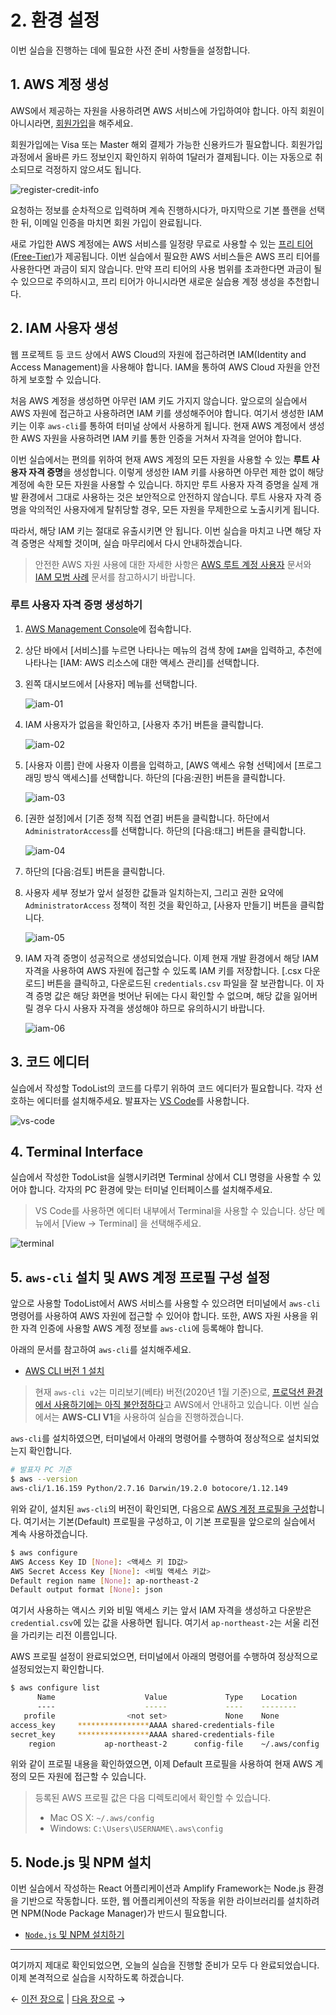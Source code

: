 # 2. 환경 설정

이번 실습을 진행하는 데에 필요한 사전 준비 사항들을 설정합니다.

## 1. AWS 계정 생성
AWS에서 제공하는 자원을 사용하려면 AWS 서비스에 가입하여야 합니다. 아직 회원이 아니시라면, [회원가입](https://portal.aws.amazon.com/billing/signup#/start)을 해주세요.

회원가입에는 Visa 또는 Master 해외 결제가 가능한 신용카드가 필요합니다. 회원가입 과정에서 올바른 카드 정보인지 확인하지 위하여 1달러가 결제됩니다. 이는 자동으로 취소되므로 걱정하지 않으셔도 됩니다.

![register-credit-info](pics/2/register-credit-info.png)

요청하는 정보를 순차적으로 입력하며 계속 진행하시다가, 마지막으로 기본 플랜을 선택한 뒤, 이메일 인증을 마치면 회원 가입이 완료됩니다.

새로 가입한 AWS 계정에는 AWS 서비스를 일정량 무료로 사용할 수 있는 [프리 티어(Free-Tier)](https://aws.amazon.com/ko/free/?all-free-tier.sort-by=item.additionalFields.SortRank&all-free-tier.sort-order=asc)가 제공됩니다. 이번 실습에서 필요한 AWS 서비스들은 AWS 프리 티어를 사용한다면 과금이 되지 않습니다. 만약 프리 티어의 사용 범위를 초과한다면 과금이 될 수 있으므로 주의하시고, 프리 티어가 아니시라면 새로운 실습용 계정 생성을 추천합니다.

## 2. IAM 사용자 생성
웹 프로젝트 등 코드 상에서 AWS Cloud의 자원에 접근하려면 IAM(Identity and Access Management)을 사용해야 합니다. IAM을 통하여 AWS Cloud 자원을 안전하게 보호할 수 있습니다.

처음 AWS 계정을 생성하면 아무런 IAM 키도 가지지 않습니다. 앞으로의 실습에서 AWS 자원에 접근하고 사용하려면 IAM 키를 생성해주어야 합니다. 여기서 생성한 IAM 키는 이후 `aws-cli`를 통하여 터미널 상에서 사용하게 됩니다. 현재 AWS 계정에서 생성한 AWS 자원을 사용하려면 IAM 키를 통한 인증을 거쳐서 자격을 얻어야 합니다.

이번 실습에서는 편의를 위하여 현재 AWS 계정의 모든 자원을 사용할 수 있는 **루트 사용자 자격 증명**을 생성합니다. 이렇게 생성한 IAM 키를 사용하면 아무런 제한 없이 해당 계정에 속한 모든 자원을 사용할 수 있습니다. 하지만 루트 사용자 자격 증명을 실제 개발 환경에서 그대로 사용하는 것은 보안적으로 안전하지 않습니다. 루트 사용자 자격 증명을 악의적인 사용자에게 탈취당할 경우, 모든 자원을 무제한으로 노출시키게 됩니다.

따라서, 해당 IAM 키는 절대로 유출시키면 안 됩니다. 이번 실습을 마치고 나면 해당 자격 증명은 삭제할 것이며, 실습 마무리에서 다시 안내하겠습니다.

> 안전한 AWS 자원 사용에 대한 자세한 사항은 [AWS 루트 계정 사용자](https://docs.aws.amazon.com/ko_kr/IAM/latest/UserGuide/id_root-user.html#id_root-user_manage_add-key) 문서와 [IAM 모범 사례](https://docs.aws.amazon.com/ko_kr/IAM/latest/UserGuide/best-practices.html#lock-away-credentials) 문서를 참고하시기 바랍니다.

### 루트 사용자 자격 증명 생성하기 

1. [AWS Management Console](https://console.aws.amazon.com)에 접속합니다.

2. 상단 바에서 [서비스]를 누르면 나타나는 메뉴의 검색 창에 `IAM`을 입력하고, 추천에 나타나는 [IAM: AWS 리소스에 대한 액세스 관리]를 선택합니다.

3. 왼쪽 대시보드에서 [사용자] 메뉴를 선택합니다.

    ![iam-01](pics/2/iam-01.png)

4. IAM 사용자가 없음을 확인하고, [사용자 추가] 버튼을 클릭합니다.

    ![iam-02](pics/2/iam-02.png)

5. [사용자 이름] 란에 사용자 이름을 입력하고, [AWS 액세스 유형 선택]에서 [프로그래밍 방식 액세스]를 선택합니다. 하단의 [다음:권한] 버튼을 클릭합니다.

    ![iam-03](pics/2/iam-03.png)

6. [권한 설정]에서 [기존 정책 직접 연결] 버튼을 클릭합니다. 하단에서 `AdministratorAccess`를 선택합니다. 하단의 [다음:태그] 버튼을 클릭합니다.

    ![iam-04](pics/2/iam-04.png)

7. 하단의 [다음:검토] 버튼을 클릭합니다.

8. 사용자 세부 정보가 앞서 설정한 값들과 일치하는지, 그리고 권한 요약에 `AdministratorAccess` 정책이 적힌 것을 확인하고, [사용자 만들기] 버튼을 클릭합니다.

    ![iam-05](pics/2/iam-05.png)

9. IAM 자격 증명이 성공적으로 생성되었습니다. 이제 현재 개발 환경에서 해당 IAM 자격을 사용하여 AWS 자원에 접근할 수 있도록 IAM 키를 저장합니다. [.csx 다운로드] 버튼을 클릭하고, 다운로드된 `credentials.csv` 파일을 잘 보관합니다. 이 자격 증명 값은 해당 화면을 벗어난 뒤에는 다시 확인할 수 없으며, 해당 값을 잃어버릴 경우 다시 사용자 자격을 생성해야 하므로 유의하시기 바랍니다.

    ![iam-06](pics/2/iam-06.png)


## 3. 코드 에디터
실습에서 작성할 TodoList의 코드를 다루기 위하여 코드 에디터가 필요합니다. 각자 선호하는 에디터를 설치해주세요. 발표자는 [VS Code](https://code.visualstudio.com)를 사용합니다.

![vs-code](pics/2/vs-code.png)

## 4. Terminal Interface
실습에서 작성한 TodoList을 실행시키려면 Terminal 상에서 CLI 명령을 사용할 수 있어야 합니다. 각자의 PC 환경에 맞는 터미널 인터페이스를 설치해주세요.

> VS Code를 사용하면 에디터 내부에서 Terminal을 사용할 수 있습니다. 상단 메뉴에서 [View → Terminal] 을 선택해주세요.

![terminal](pics/2/terminal.png)

## 5. `aws-cli` 설치 및 AWS 계정 프로필 구성 설정
앞으로 사용할 TodoList에서 AWS 서비스를 사용할 수 있으려면 터미널에서 `aws-cli` 명령어를 사용하여 AWS 자원에 접근할 수 있어야 합니다. 또한, AWS 자원 사용을 위한 자격 인증에 사용할 AWS 계정 정보를 `aws-cli`에 등록해야 합니다.

아래의 문서를 참고하여 `aws-cli`를 설치해주세요.

- [AWS CLI 버전 1 설치](https://docs.aws.amazon.com/ko_kr/cli/latest/userguide/install-cliv1.html)

> 현재 `aws-cli v2`는 미리보기(베타) 버전(2020년 1월 기준)으로, [프로덕션 환경에서 사용하기에는 아직 불안정하다](https://docs.aws.amazon.com/ko_kr/cli/latest/userguide/cli-chap-install.html)고 AWS에서 안내하고 있습니다. 이번 실습에서는 **AWS-CLI V1**을 사용하여 실습을 진행하겠습니다.

`aws-cli`를 설치하였으면, 터미널에서 아래의 명령어를 수행하여 정상적으로 설치되었는지 확인합니다.

```bash
# 발표자 PC 기준
$ aws --version
aws-cli/1.16.159 Python/2.7.16 Darwin/19.2.0 botocore/1.12.149
```

위와 같이, 설치된 `aws-cli`의 버전이 확인되면, 다음으로 [AWS 계정 프로필을 구성](https://docs.aws.amazon.com/ko_kr/cli/latest/userguide/cli-chap-configure.html)합니다. 여기서는 기본(Default) 프로필을 구성하고, 이 기본 프로필을 앞으로의 실습에서 계속 사용하겠습니다.

```bash
$ aws configure
AWS Access Key ID [None]: <액세스 키 ID값>
AWS Secret Access Key [None]: <비밀 액세스 키값>
Default region name [None]: ap-northeast-2
Default output format [None]: json
```

여기서 사용하는 액시스 키와 비밀 액세스 키는 앞서 IAM 자격을 생성하고 다운받은 `credential.csv`에 있는 값을 사용하면 됩니다. 여기서 `ap-northeast-2`는 서울 리전을 가리키는 리전 이름입니다.

AWS 프로필 설정이 완료되었으면, 터미널에서 아래의 명령어를 수행하여 정상적으로 설정되었는지 확인합니다.

```bash
$ aws configure list
      Name                    Value             Type    Location
      ----                    -----             ----    --------
   profile                <not set>             None    None
access_key     ****************AAAA shared-credentials-file
secret_key     ****************AAAA shared-credentials-file
    region           ap-northeast-2      config-file    ~/.aws/config
```

위와 같이 프로필 내용을 확인하였으면, 이제 Default 프로필을 사용하여 현재 AWS 계정의 모든 자원에 접근할 수 있습니다.

> 등록된 AWS 프로필 값은 다음 디렉토리에서 확인할 수 있습니다.
> - Mac OS X: `~/.aws/config`
> - Windows: `C:\Users\USERNAME\.aws\config`

## 5. Node.js 및 NPM 설치
이번 실습에서 작성하는 React 어플리케이션과 Amplify Framework는 Node.js 환경을 기반으로 작동합니다. 또한, 웹 어플리케이션의 작동을 위한 라이브러리를 설치하려면 NPM(Node Package Manager)가 반드시 필요합니다.

- [`Node.js` 및 NPM 설치하기](https://nodejs.org/en/)

---

여기까지 제대로 확인되었으면, 오늘의 실습을 진행할 준비가 모두 다 완료되었습니다. 이제 본격적으로 실습을 시작하도록 하겠습니다.

← [이전 장으로](https://github.com/cadenzah/ausg-2020-handson-appsync/blob/master/handson/01.introduction.md) | [다음 장으로](https://github.com/cadenzah/ausg-2020-handson-appsync/blob/master/handson/03.react.md) →
